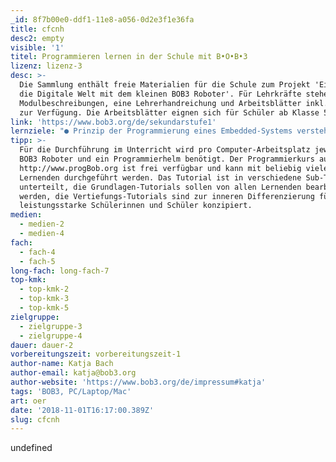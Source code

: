 ```yaml
---
_id: 8f7b00e0-ddf1-11e8-a056-0d2e3f1e36fa
title: cfcnh
desc2: empty
visible: '1'
titel: Programmieren lernen in der Schule mit B•O•B•3
lizenz: lizenz-3
desc: >-
  Die Sammlung enthält freie Materialien für die Schule zum Projekt 'Einstieg in
  die Digitale Welt mit dem kleinen BOB3 Roboter'. Für Lehrkräfte stehen
  Modulbeschreibungen, eine Lehrerhandreichung und Arbeitsblätter inkl. Lösungen
  zur Verfügung. Die Arbeitsblätter eignen sich für Schüler ab Klasse 5.
link: 'https://www.bob3.org/de/sekundarstufe1'
lernziele: "● Prinzip der Programmierung eines Embedded-Systems verstehen und anwenden\r\n● Begriffsklärungen (Quellcode, Compilieren, Programm)\r\n● Bedeutung der Programmier-Syntax erlernen\r\n● Programmier-Oberfläche kennenlernen und verwenden\r\n● Unterschiede und Verwendung der Funktionen setup() / loop() verstehen und anwenden\r\n● Roboter-LEDs ansteuern und Farben der LEDs verändern\r\n● Ein einfaches Blinken als Sequenz mit der delay() Funktion erzeugen und Varianten entwickeln\r\n● Wahrheitswerte verstehen und anwenden (true / false)\r\n● Arbeiten mit mathematischen Bedingungen (==, >, <, !=,...)\r\n● Erlernen von Verzweigungen anhand der Programmstruktur „if / else“\r\n● „if / else“ konkret zur Auswertung des IR-Sensors einsetzen\r\n● Variablen kennenlernen und einsetzen\r\n● Prinzip und Anwendung von for-Schleifen kennenlernen - Anwenden des zuvor Erlernten:\r\n→ Ein-/Ausschalten der LEDs\r\n→ delay() verwenden\r\n→ Variablen\r\n→ Bedingungsprüfungen\r\n→ einfache Fehlersuche (Klammersetzung, Semikolon, ...)\r\n● Sensoren entdecken, ansteuern und auswerten\r\n● switch / case Abfragen erlernen und anwenden\r\n● Funktionen mit und ohne Rückgabewert unterscheiden können\r\n● Verwendung von Funktionen mit Rückgabewert mittels Sensorik\r\n● Eigene Funktionen definieren und deren Potential verstehen\r\n● Verschiedene Experimente zur Analyse der Messergebnisse der IR-Sensorik\r\n● Ereignisbehandlung durch Auswertung der Multifeld-Touch-Sensoren\r\n● Farbentheorie anhand der beiden Farbmodelle RGB und HSV, konkrete Experimente mit den Multicolor LEDs wie z.B. Farbüberblendeffekte\r\n● Kommunikation und Datenübertragung zwischen mehreren Roboter-Einheiten"
tipp: >-
  Für die Durchführung im Unterricht wird pro Computer-Arbeitsplatz jeweils ein
  BOB3 Roboter und ein Programmierhelm benötigt. Der Programmierkurs auf
  http://www.progBob.org ist frei verfügbar und kann mit beliebig vielen
  Lernenden durchgeführt werden. Das Tutorial ist in verschiedene Sub-Tutorials
  unterteilt, die Grundlagen-Tutorials sollen von allen Lernenden bearbeitet
  werden, die Vertiefungs-Tutorials sind zur inneren Differenzierung für
  leistungsstarke Schülerinnen und Schüler konzipiert.
medien:
  - medien-2
  - medien-4
fach:
  - fach-4
  - fach-5
long-fach: long-fach-7
top-kmk:
  - top-kmk-2
  - top-kmk-3
  - top-kmk-5
zielgruppe:
  - zielgruppe-3
  - zielgruppe-4
dauer: dauer-2
vorbereitungszeit: vorbereitungszeit-1
author-name: Katja Bach
author-email: katja@bob3.org
author-website: 'https://www.bob3.org/de/impressum#katja'
tags: 'BOB3, PC/Laptop/Mac'
art: oer
date: '2018-11-01T16:17:00.389Z'
slug: cfcnh
---
```

undefined
